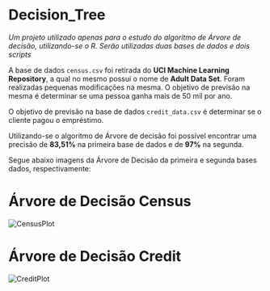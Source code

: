 # Decision_Tree

*Um projeto utilizado apenas para o estudo do algoritmo de Árvore de decisão, utilizando-se o R. Serão utilizadas duas bases de dados e dois scripts*

A base de dados `census.csv` foi retirada do **UCI Machine Learning Repository**, a qual no mesmo possui o nome de **Adult Data Set**. Foram realizadas pequenas modificações na mesma. O objetivo de previsão na mesma é determinar se uma pessoa ganha mais de 50 mil por ano. 

O objetivo de previsão na base de dados `credit_data.csv` é determinar se o cliente pagou o empréstimo.

Utilizando-se o algoritmo de Árvore de decisão foi possível encontrar uma precisão de **83,51%** na primeira base de dados e de **97%** na segunda.

Segue abaixo imagens da Árvore de Decisão da primeira e segunda bases dados, respectivamente:

# Árvore de Decisão Census
![CensusPlot](https://user-images.githubusercontent.com/75131562/101822638-62e6c480-3b08-11eb-8d45-7138c4630d60.png)

# Árvore de Decisão Credit
![CreditPlot](https://user-images.githubusercontent.com/75131562/101822665-72fea400-3b08-11eb-847b-011933d9f3f8.png)
